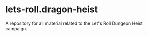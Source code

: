 # lets-roll.dragon-heist
A repository for all material related to the Let's Roll Dungeon Heist campaign. 
